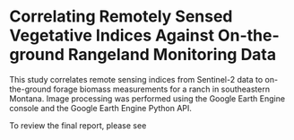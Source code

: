 # Correlating Remotely Sensed Vegetative Indices Against On-the-ground Rangeland Monitoring Data

This study correlates remote sensing indices from Sentinel-2 data to on-the-ground forage biomass measurements for a 
ranch in southeastern Montana. Image processing was performed using the Google Earth Engine console and the 
Google Earth Engine Python API. 

To review the final report, please see 
